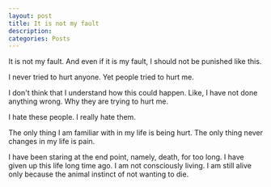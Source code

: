 ```yaml
---
layout: post
title: It is not my fault
description: 
categories: Posts
---
```

It is not my fault. And even if it is my fault, I should not be punished like this.

I never tried to hurt anyone. Yet people tried to hurt me.

I don't think that I understand how this could happen. Like, I have not done anything wrong. Why they are trying to hurt me.

I hate these people. I really hate them.

The only thing I am familiar with in my life is being hurt. The only thing never changes in my life is pain.

I have been staring at the end point, namely, death, for too long. I have given up this life long time ago. I am not consciously living. I am still alive only because the animal instinct of not wanting to die.